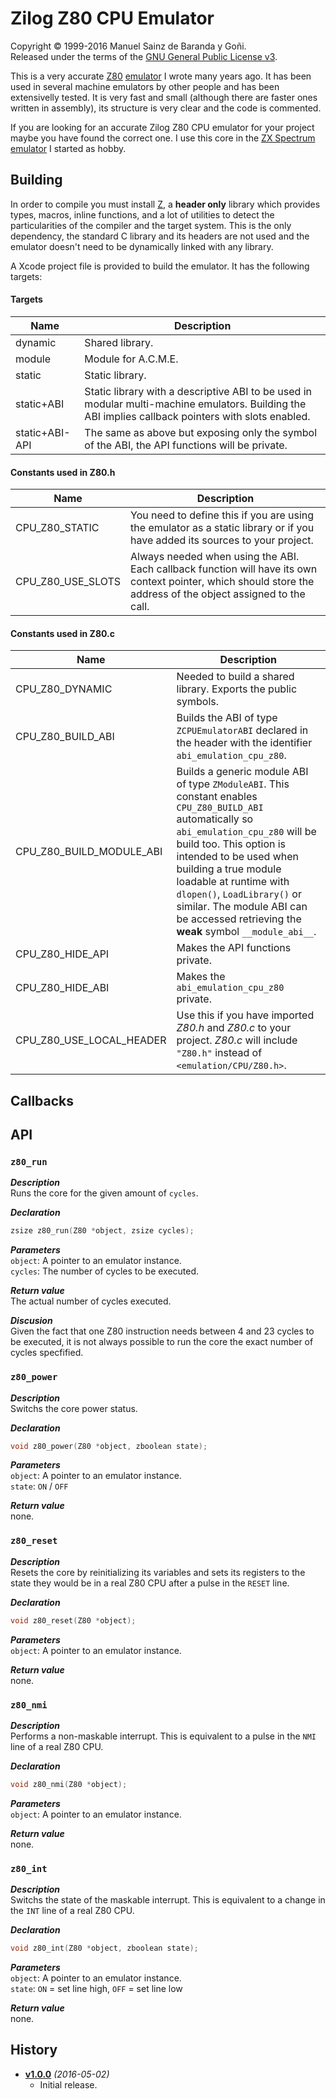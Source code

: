 # Zilog Z80 CPU Emulator
Copyright © 1999-2016 Manuel Sainz de Baranda y Goñi.  
Released under the terms of the [GNU General Public License v3](http://www.gnu.org/copyleft/gpl.html).

This is a very accurate [Z80](http://en.wikipedia.org/wiki/Zilog_Z80) [emulator](http://en.wikipedia.org/wiki/Emulator) I wrote many years ago. It has been used in several machine emulators by other people and has been extensivelly tested. It is very fast and small (although there are faster ones written in assembly), its structure is very clear and the code is commented.

If you are looking for an accurate Zilog Z80 CPU emulator for your project maybe you have found the correct one. I use this core in the [ZX Spectrum emulator](http://github.com/redcode/mZX) I started as hobby.


## Building

In order to compile you must install [Z](http://github.com/redcode/Z), a **header only** library which provides types, macros, inline functions, and a lot of utilities to detect the particularities of the compiler and the target system. This is the only dependency, the standard C library and its headers are not used and the emulator doesn't need to be dynamically linked with any library.

A Xcode project file is provided to build the emulator. It has the following targets:

#### Targets

Name | Description
--- | ---
dynamic | Shared library.
module  | Module for A.C.M.E.
static | Static library.
static+ABI | Static library with a descriptive ABI to be used in modular multi-machine emulators. Building the ABI implies callback pointers with slots enabled.
static+ABI-API | The same as above but exposing only the symbol of the ABI, the API functions will be private.

#### Constants used in Z80.h

Name | Description
--- | ---
CPU_Z80_STATIC | You need to define this if you are using the emulator as a static library or if you have added its sources to your project.
CPU_Z80_USE_SLOTS | Always needed when using the ABI. Each callback function will have its own context pointer, which should store the address of the object assigned to the call.

#### Constants used in Z80.c
Name | Description
--- | ---
CPU_Z80_DYNAMIC | Needed to build a shared library. Exports the public symbols.
CPU_Z80_BUILD_ABI | Builds the ABI of type `ZCPUEmulatorABI` declared in the header with the identifier `abi_emulation_cpu_z80`.
CPU_Z80_BUILD_MODULE_ABI | Builds a generic module ABI of type `ZModuleABI`. This constant enables `CPU_Z80_BUILD_ABI` automatically so `abi_emulation_cpu_z80` will be build too. This option is intended to be used when building a true module loadable at runtime with `dlopen()`, `LoadLibrary()` or similar. The module ABI can be accessed retrieving the **weak** symbol `__module_abi__`.
CPU_Z80_HIDE_API | Makes the API functions private.
CPU_Z80_HIDE_ABI | Makes the `abi_emulation_cpu_z80` private.
CPU_Z80_USE_LOCAL_HEADER | Use this if you have imported _Z80.h_ and _Z80.c_ to your project. _Z80.c_ will include `"Z80.h"` instead of `<emulation/CPU/Z80.h>`.


## Callbacks


## API

### `z80_run`

***Description***  
Runs the core for the given amount of ```cycles```.   

***Declaration***  
```C
zsize z80_run(Z80 *object, zsize cycles);
```

***Parameters***  
`object`: A pointer to an emulator instance.  
`cycles`: The number of cycles to be executed.  

***Return value***  
The actual number of cycles executed.   

***Discusion***  
Given the fact that one Z80 instruction needs between 4 and 23 cycles to be executed, it is not always possible to run the core the exact number of cycles specfified.   

### `z80_power`

***Description***  
Switchs the core power status.   

***Declaration***  
```C
void z80_power(Z80 *object, zboolean state);
```
***Parameters***  
`object`: A pointer to an emulator instance.  
`state`: `ON` / `OFF`  

***Return value***  
none.   

### `z80_reset`

***Description***  
Resets the core by reinitializing its variables and sets its registers to the state they would be in a real Z80 CPU after a pulse in the `RESET` line.   

***Declaration***
```C
void z80_reset(Z80 *object);
```

***Parameters***  
`object`: A pointer to an emulator instance.  

***Return value***  
none.   

### `z80_nmi`

***Description***  
Performs a non-maskable interrupt. This is equivalent to a pulse in the `NMI` line of a real Z80 CPU.   

***Declaration***  
```C
void z80_nmi(Z80 *object);
```

***Parameters***  
`object`: A pointer to an emulator instance.  

***Return value***  
none.   

### `z80_int`

***Description***  
Switchs the state of the maskable interrupt. This is equivalent to a change in the `INT` line of a real Z80 CPU.   

***Declaration***  
```C
void z80_int(Z80 *object, zboolean state);
```

***Parameters***  
`object`: A pointer to an emulator instance.  
`state`: `ON` = set line high, `OFF` = set line low  

***Return value***  
none.   

## History

* __[v1.0.0](http://github.com/Z80/releases/tag/v1.0.0)__ _(2016-05-02)_
    * Initial release.
